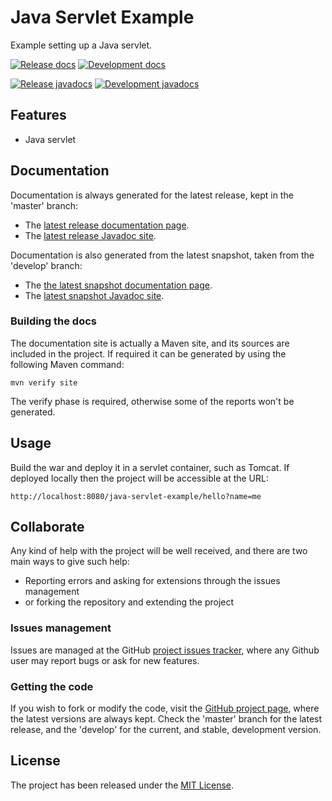 # Java Servlet Example

Example setting up a Java servlet.

[![Release docs](https://img.shields.io/badge/docs-release-blue.svg)][site-release]
[![Development docs](https://img.shields.io/badge/docs-develop-blue.svg)][site-develop]

[![Release javadocs](https://img.shields.io/badge/javadocs-release-blue.svg)][javadoc-release]
[![Development javadocs](https://img.shields.io/badge/javadocs-develop-blue.svg)][javadoc-develop]

## Features

- Java servlet

## Documentation

Documentation is always generated for the latest release, kept in the 'master' branch:

- The [latest release documentation page][site-release].
- The [latest release Javadoc site][javadoc-release].

Documentation is also generated from the latest snapshot, taken from the 'develop' branch:

- The [the latest snapshot documentation page][site-develop].
- The [latest snapshot Javadoc site][javadoc-develop].

### Building the docs

The documentation site is actually a Maven site, and its sources are included in the project. If required it can be generated by using the following Maven command:

```
mvn verify site
```

The verify phase is required, otherwise some of the reports won't be generated.

## Usage

Build the war and deploy it in a servlet container, such as Tomcat. If deployed locally then the project will be accessible at the URL:

```
http://localhost:8080/java-servlet-example/hello?name=me
```

## Collaborate

Any kind of help with the project will be well received, and there are two main ways to give such help:

- Reporting errors and asking for extensions through the issues management
- or forking the repository and extending the project

### Issues management

Issues are managed at the GitHub [project issues tracker][issues], where any Github user may report bugs or ask for new features.

### Getting the code

If you wish to fork or modify the code, visit the [GitHub project page][scm], where the latest versions are always kept. Check the 'master' branch for the latest release, and the 'develop' for the current, and stable, development version.

## License

The project has been released under the [MIT License][license].

[issues]: https://github.com/bernardo-mg/java-servlet-example/issues
[javadoc-develop]: https://docs.bernardomg.com/maven/java-servlet-example/apidocs
[javadoc-release]: https://docs.bernardomg.com/development/maven/java-servlet-example/apidocs
[license]: https://www.opensource.org/licenses/mit-license.php
[scm]: https://github.com/bernardo-mg/java-servlet-example
[site-develop]: https://docs.bernardomg.com/maven/java-servlet-example
[site-release]: https://docs.bernardomg.com/development/maven/java-servlet-example

